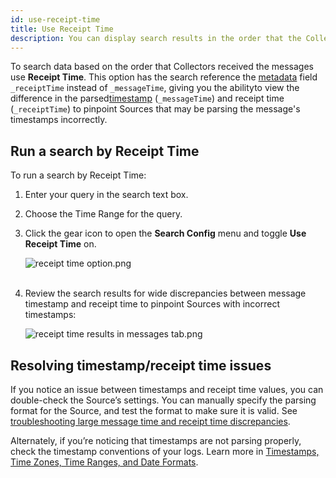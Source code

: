 ```yaml
---
id: use-receipt-time
title: Use Receipt Time
description: You can display search results in the order that the Collector received the messages in milliseconds.
---
```



To search data based on the order that Collectors received the messages use **Receipt Time**. This option has the search reference the [metadata](../search-basics/built-in-metadata.md "Search Metadata") field `_receiptTime` instead of `_messageTime`, giving you the abilityto view the difference in the parsed[timestamp](/docs/send-data/reference-information/time-reference.md) (`_messageTime`) and receipt time (`_receiptTime`) to pinpoint Sources that may be parsing the message's timestamps incorrectly.

## Run a search by Receipt Time

To run a search by Receipt Time:

1. Enter your query in the search text box.
1. Choose the Time Range for the query.
1. Click the gear icon to open the **Search Config** menu and toggle **Use Receipt Time** on.

    ![receipt time option.png](/img/search/get-started-search/build-search/receipt-time-option.png)  
     
1. Review the search results for wide discrepancies between message timestamp and receipt time to pinpoint Sources with incorrect timestamps:  

    ![receipt time results in messages tab.png](/img/search/get-started-search/build-search/receipt-time-results-messages-tab.png)

## Resolving timestamp/receipt time issues

If you notice an issue between timestamps and receipt time values, you can double-check the Source’s settings. You can manually specify the
parsing format for the Source, and test the format to make sure it is valid. See [troubleshooting large message time and receipt time discrepancies](/docs/send-data/collector-faq/#troubleshooting-time-discrepancies).

Alternately, if you’re noticing that timestamps are not parsing properly, check the timestamp conventions of your logs. Learn more in [Timestamps, Time Zones, Time Ranges, and Date Formats](/docs/send-data/reference-information/time-reference.md).

 
